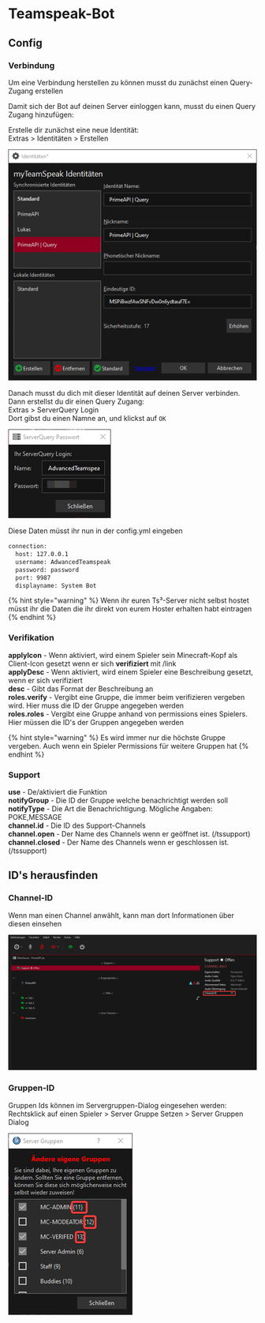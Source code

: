 # Teamspeak-Bot

## Config

### Verbindung

Um eine Verbindung herstellen zu können musst du zunächst einen Query-Zugang erstellen

Damit sich der Bot auf deinen Server einloggen kann, musst du einen Query Zugang hinzufügen:

Erstelle dir zunächst eine neue Identität:  
Extras &gt; Identitäten &gt; Erstellen

![Fenster zum erstellen einer neuen Indentit&#xE4;t](../.gitbook/assets/h6f5vkv.png)

Danach musst du dich mit dieser Identität auf deinen Server verbinden.  
Dann erstellst du dir einen Query Zugang:  
Extras &gt; ServerQuery Login  
Dort gibst du einen Namne an, und klickst auf `OK`

![Fenster mit den Zugangsdaten](../.gitbook/assets/r2lnkvp.png)

Diese Daten müsst ihr nun in der config.yml eingeben

```text
connection:
  host: 127.0.0.1
  username: AdwancedTeamspeak
  password: password
  port: 9987
  displayname: System Bot
```

{% hint style="warning" %}
Wenn ihr euren Ts³-Server nicht selbst hostet müsst ihr die Daten die ihr direkt von eurem Hoster erhalten habt eintragen
{% endhint %}

### Verifikation

**applyIcon** - Wenn aktiviert, wird einem Spieler sein Minecraft-Kopf als Client-Icon gesetzt wenn er sich **verifiziert** mit /link  
**applyDesc** - Wenn aktiviert, wird einem Spieler eine Beschreibung gesetzt, wenn er sich verifiziert  
**desc** - Gibt das Format der Beschreibung an  
**roles.verify** - Vergibt eine Gruppe, die immer beim verifizieren vergeben wird. Hier muss die ID der Gruppe angegeben werden  
**roles.roles** - Vergibt eine Gruppe anhand von permissions eines Spielers. Hier müssen die ID's der Gruppen angegeben werden

{% hint style="warning" %}
Es wird immer nur die höchste Gruppe vergeben. Auch wenn ein Spieler Permissions für weitere Gruppen hat
{% endhint %}

### Support

**use** - De/aktiviert die Funktion  
**notifyGroup** - Die ID der Gruppe welche benachrichtigt werden soll  
**notifyType** - Die Art die Benachrichtigung. Mögliche Angaben: POKE,MESSAGE  
**channel.id** - Die ID des Support-Channels  
**channel.open** - Der Name des Channels wenn er geöffnet ist. \(/tssupport\)  
**channel.closed** - Der Name des Channels wenn er geschlossen ist. \(/tssupport\)

## ID's herausfinden

### Channel-ID

Wenn man einen Channel anwählt, kann man dort Informationen über diesen einsehen

![](../.gitbook/assets/kfn7hby.png)

### Gruppen-ID

Gruppen Ids können im Servergruppen-Dialog eingesehen werden:  
Rechtsklick auf einen Spieler &gt; Server Gruppe Setzen &gt; Server Gruppen Dialog

![](../.gitbook/assets/ah2ulzh.png)



